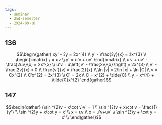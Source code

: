 ```yaml
---
tags:
  - seminar
  - 2nd-semester
  - 2024-09-18
---
```


## 136

$$\begin{gather}
xy' - 2y = 2x^{4} \\
y' - \frac{2y}{x} = 2x^{3} \\
\begin{bmatrix}
y = uv \\
y' = u'v + uv'
\end{bmatrix} \\
u'v + uv' - \frac{2uv}{x} = 2x^{3} \\
u'v + u\left(  v' - \frac{2v}{x} \right) = 2x^{3} \\
v' - \frac{2v}{x} = 0 \\
\frac{v'}{v} = \frac{2}{x} \\
\ln |v| = 2\ln |x| + \ln |C| \\
v = Cx^{2} \\
C'x^{2} = 2x^{3} \\
C' = 2x \\
C = x^{2} + \tilde{C} \\
y = x^{4} + \tilde{C}x^{2}
\end{gather}$$

## 147

$$\begin{gather}
(\sin ^{2}y + x\cot y)y' = 1 \\
\sin ^{2}y + x\cot y = \frac{1}{y'} \\
\sin ^{2}y + x\cot y = x' \\
x = uv \\
x = u'v+uv' \\
\sin ^{2}y + \cot y = x' \\
\end{gather}$$